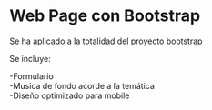 # Web Page con Bootstrap
<p>Se ha aplicado a la totalidad del proyecto bootstrap</p>
<p>Se incluye:</p>
-Formulario<br>
-Musica de fondo acorde a la temática <br>
-Diseño optimizado para mobile

